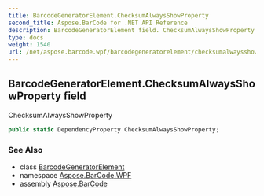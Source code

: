 ```yaml
---
title: BarcodeGeneratorElement.ChecksumAlwaysShowProperty
second_title: Aspose.BarCode for .NET API Reference
description: BarcodeGeneratorElement field. ChecksumAlwaysShowProperty
type: docs
weight: 1540
url: /net/aspose.barcode.wpf/barcodegeneratorelement/checksumalwaysshowproperty/
---
```

## BarcodeGeneratorElement.ChecksumAlwaysShowProperty field

ChecksumAlwaysShowProperty

```csharp
public static DependencyProperty ChecksumAlwaysShowProperty;
```

### See Also

* class [BarcodeGeneratorElement](../)
* namespace [Aspose.BarCode.WPF](../../barcodegeneratorelement/)
* assembly [Aspose.BarCode](../../../)


